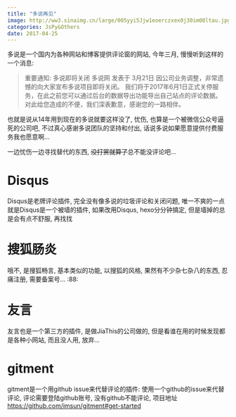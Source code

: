 ```yaml
---
title: "多说再见"
image: http://ww3.sinaimg.cn/large/005yyi5Jjw1eoerczxex0j30im08ltau.jpg
categories: JsPy&Others
date: 2017-04-25
---
```


多说是一个国内为各种网站和博客提供评论窗的网站, 今年三月, 慢慢听到这样的一个消息:

> 重要通知: 多说即将关闭
>多说网 发表于 3月21日
> 因公司业务调整，非常遗憾的向大家宣布多说项目即将关闭。 我们将于2017年6月1日正式关停服务，在此之前您可以通过后台的数据导出功能导出自己站点的评论数据。 对此给您造成的不便，我们深表歉意，感谢您的一路相伴。

也就是说从14年用到现在的多说就要这样没了, 忧伤, 也算是一个被微信公众号逼死的公司吧,
不过真心感谢多说团队的坚持和付出, 话说多说如果愿意提供付费服务我也愿意啊...


一边忧伤一边寻找替代的东西, ~~没打赏就算了~~总不能没评论吧...

# Disqus

Disqus是老牌评论插件, 完全没有像多说的垃圾评论和关闭问题, 唯一不爽的一点就是Disqus是一个被墙的插件, 如果改用Disqus, hexo分分钟搞定, 但是墙掉的总是会有点不舒服, 再找找

# 搜狐肠炎

哦不, 是搜狐畅言, 基本类似的功能, 以搜狐的风格, 果然有不少杂七杂八的东西, 忍痛注册, 需要备案号... :88:

# 友言

友言也是一个第三方的插件, 是做JiaThis的公司做的, 但是看谁在用的时候发现都是各种小网站, 而且没人用, 放弃...

# gitment

gitment是一个用github issue来代替评论的插件: 使用一个github的issue来代替评论, 评论需要登陆github账号, 没有github不能评论, 项目地址 https://github.com/imsun/gitment#get-started
